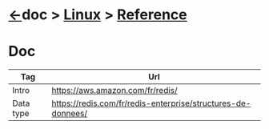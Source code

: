 # [&larr;][Repo_Readme]doc > [Linux][Topic_Readme] > [Reference][STopic_List]

[//]: #(Reference)
[Repo_Readme]:   ../../README.md
[Topic_Readme]:  ../README.md
[STopic_List]:   ../list/howto_list.md

[AccessToken_Howto]:  ../howto/at_howto.md


# Doc
|Tag|Url|
|-|-|
|Intro|https://aws.amazon.com/fr/redis/
|Data type|https://redis.com/fr/redis-enterprise/structures-de-donnees/

